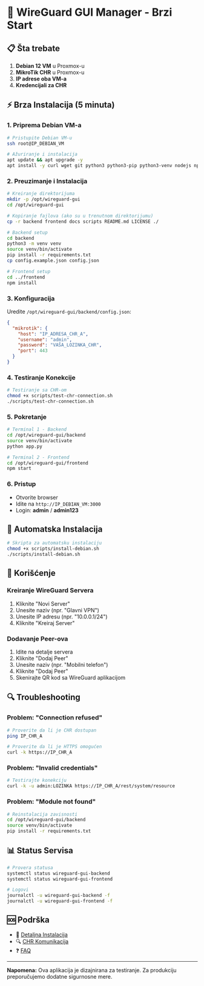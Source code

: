 # 🚀 WireGuard GUI Manager - Brzi Start

## 📋 Šta trebate

1. **Debian 12 VM** u Proxmox-u
2. **MikroTik CHR** u Proxmox-u
3. **IP adrese oba VM-a**
4. **Kredencijali za CHR**

## ⚡ Brza Instalacija (5 minuta)

### 1. Priprema Debian VM-a

```bash
# Pristupite Debian VM-u
ssh root@IP_DEBIAN_VM

# Ažuriranje i instalacija
apt update && apt upgrade -y
apt install -y curl wget git python3 python3-pip python3-venv nodejs npm
```

### 2. Preuzimanje i Instalacija

```bash
# Kreiranje direktorijuma
mkdir -p /opt/wireguard-gui
cd /opt/wireguard-gui

# Kopiranje fajlova (ako su u trenutnom direktorijumu)
cp -r backend frontend docs scripts README.md LICENSE ./

# Backend setup
cd backend
python3 -m venv venv
source venv/bin/activate
pip install -r requirements.txt
cp config.example.json config.json

# Frontend setup
cd ../frontend
npm install
```

### 3. Konfiguracija

Uredite `/opt/wireguard-gui/backend/config.json`:

```json
{
  "mikrotik": {
    "host": "IP_ADRESA_CHR_A",
    "username": "admin",
    "password": "VAŠA_LOZINKA_CHR",
    "port": 443
  }
}
```

### 4. Testiranje Konekcije

```bash
# Testiranje sa CHR-om
chmod +x scripts/test-chr-connection.sh
./scripts/test-chr-connection.sh
```

### 5. Pokretanje

```bash
# Terminal 1 - Backend
cd /opt/wireguard-gui/backend
source venv/bin/activate
python app.py

# Terminal 2 - Frontend
cd /opt/wireguard-gui/frontend
npm start
```

### 6. Pristup

- Otvorite browser
- Idite na `http://IP_DEBIAN_VM:3000`
- Login: **admin** / **admin123**

## 🔧 Automatska Instalacija

```bash
# Skripta za automatsku instalaciju
chmod +x scripts/install-debian.sh
./scripts/install-debian.sh
```

## 📱 Korišćenje

### Kreiranje WireGuard Servera

1. Kliknite "Novi Server"
2. Unesite naziv (npr. "Glavni VPN")
3. Unesite IP adresu (npr. "10.0.0.1/24")
4. Kliknite "Kreiraj Server"

### Dodavanje Peer-ova

1. Idite na detalje servera
2. Kliknite "Dodaj Peer"
3. Unesite naziv (npr. "Mobilni telefon")
4. Kliknite "Dodaj Peer"
5. Skenirajte QR kod sa WireGuard aplikacijom

## 🔍 Troubleshooting

### Problem: "Connection refused"
```bash
# Proverite da li je CHR dostupan
ping IP_CHR_A

# Proverite da li je HTTPS omogućen
curl -k https://IP_CHR_A
```

### Problem: "Invalid credentials"
```bash
# Testirajte konekciju
curl -k -u admin:LOZINKA https://IP_CHR_A/rest/system/resource
```

### Problem: "Module not found"
```bash
# Reinstalacija zavisnosti
cd /opt/wireguard-gui/backend
source venv/bin/activate
pip install -r requirements.txt
```

## 📊 Status Servisa

```bash
# Provera statusa
systemctl status wireguard-gui-backend
systemctl status wireguard-gui-frontend

# Logovi
journalctl -u wireguard-gui-backend -f
journalctl -u wireguard-gui-frontend -f
```

## 🆘 Podrška

- 📖 [Detaljna Instalacija](docs/INSTALACIJA_DEBIAN.md)
- 🔍 [CHR Komunikacija](docs/CHR_KOMUNIKACIJA.md)
- ❓ [FAQ](docs/FAQ.md)

---

**Napomena:** Ova aplikacija je dizajnirana za testiranje. Za produkciju preporučujemo dodatne sigurnosne mere. 